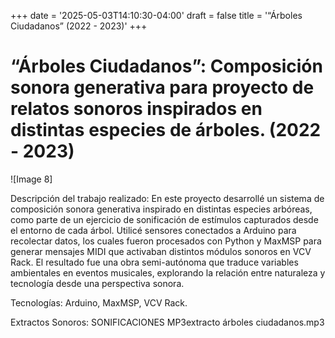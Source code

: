 +++
date = '2025-05-03T14:10:30-04:00'
draft = false
title = '“Árboles Ciudadanos” (2022 - 2023)'
+++

# “Árboles Ciudadanos”: Composición sonora generativa para proyecto de relatos sonoros inspirados en distintas especies de árboles. (2022 - 2023)

![Image 8]

Descripción del trabajo realizado: En este proyecto desarrollé un sistema de composición sonora generativa inspirado en distintas especies arbóreas, como parte de un ejercicio de sonificación de estímulos capturados desde el entorno de cada árbol. Utilicé sensores conectados a Arduino para recolectar datos, los cuales fueron procesados con Python y MaxMSP para generar mensajes MIDI que activaban distintos módulos sonoros en VCV Rack. El resultado fue una obra semi-autónoma que traduce variables ambientales en eventos musicales, explorando la relación entre naturaleza y tecnología desde una perspectiva sonora.

Tecnologías: Arduino, MaxMSP, VCV Rack.

Extractos Sonoros:  SONIFICACIONES MP3extracto árboles ciudadanos.mp3

